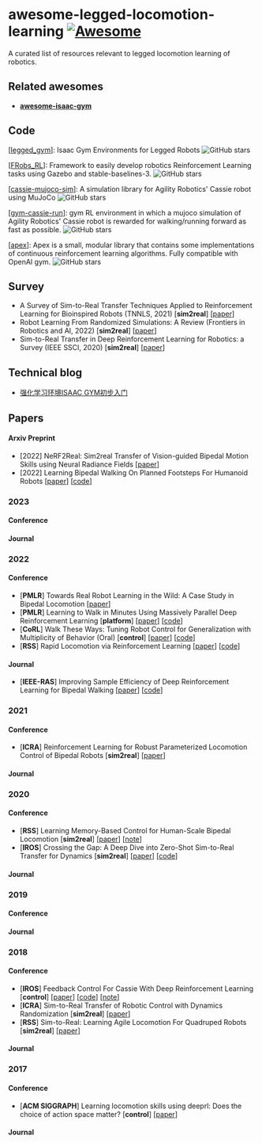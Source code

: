 # awesome-legged-locomotion-learning [![Awesome](https://awesome.re/badge.svg)](https://awesome.re)

A curated list of resources relevant to legged locomotion learning of robotics.

## Related awesomes

- **[awesome-isaac-gym](https://github.com/wangcongrobot/awesome-isaac-gym)**

## Code

[[legged_gym](https://github.com/leggedrobotics/legged_gym)]: Isaac Gym Environments for Legged Robots ![GitHub stars](https://img.shields.io/github/stars/leggedrobotics/legged_gym.svg?logo=github&label=Stars)

[[FRobs_RL](https://github.com/jmfajardod/frobs_rl)\]: Framework to easily develop robotics Reinforcement Learning tasks using Gazebo and stable-baselines-3. ![GitHub stars](https://img.shields.io/github/stars/jmfajardod/frobs_rl.svg?logo=github&label=Stars)

[[cassie-mujoco-sim](https://github.com/osudrl/cassie-mujoco-sim)]: A simulation library for Agility Robotics' Cassie robot using MuJoCo ![GitHub stars](https://img.shields.io/github/stars/osudrl/cassie-mujoco-sim.svg?logo=github&label=Stars)

[[gym-cassie-run](https://github.com/perrin-isir/gym-cassie-run)]: gym RL environment in which a mujoco simulation of Agility Robotics' Cassie robot is rewarded for walking/running forward as fast as possible. ![GitHub stars](https://img.shields.io/github/stars/perrin-isir/gym-cassie-run.svg?logo=github&label=Stars)

[[apex](https://github.com/osudrl/apex)]: Apex is a small, modular library that contains some implementations of continuous reinforcement learning algorithms. Fully compatible with OpenAI gym. ![GitHub stars](https://img.shields.io/github/stars/osudrl/apex.svg?logo=github&label=Stars)

## Survey

- A Survey of Sim-to-Real Transfer Techniques Applied to Reinforcement Learning for Bioinspired Robots (TNNLS, 2021) [**sim2real**] [[paper](https://ieeexplore.ieee.org/abstract/document/9552429)] 
- Robot Learning From Randomized Simulations: A Review (Frontiers in Robotics and AI, 2022) [**sim2real**] [[paper](https://www.ncbi.nlm.nih.gov/pmc/articles/PMC9038844/pdf/frobt-09-799893.pdf)]
- Sim-to-Real Transfer in Deep Reinforcement Learning for Robotics: a Survey (IEEE SSCI, 2020) [**sim2real**] [[paper](https://ieeexplore.ieee.org/stamp/stamp.jsp?tp=&arnumber=9308468)]

## Technical blog

- [强化学习环境ISAAC GYM初步入门](https://mp.weixin.qq.com/s?__biz=MzkyNDI5OTA1OA==&mid=2247495740&idx=1&sn=4d06d5ccf9ad9c8a9311bec613833bfd&chksm=c1d54a61f6a2c377769baf47c2fbffd098f091fba392f15802f68ccadb00d94991dcd4d282f4&token=817725460&lang=zh_CN#rd)

## Papers

#### Arxiv Preprint

- [2022] NeRF2Real: Sim2real Transfer of Vision-guided Bipedal Motion Skills using Neural Radiance Fields [[paper](https://arxiv.org/pdf/2210.04932.pdf)]
- [2022] Learning Bipedal Walking On Planned Footsteps For Humanoid Robots [[paper](https://arxiv.org/pdf/2207.12644.pdf)] [[code](https://github.com/rohanpsingh/LearningHumanoidWalking)]



### 2023

#### Conference

#### Journal



### 2022

#### Conference

- [**PMLR**] Towards Real Robot Learning in the Wild: A Case Study in Bipedal Locomotion [[paper](https://proceedings.mlr.press/v164/bloesch22a/bloesch22a.pdf)]
- [**PMLR**] Learning to Walk in Minutes Using Massively Parallel Deep Reinforcement Learning [**platform**] [[paper](https://proceedings.mlr.press/v164/rudin22a/rudin22a.pdf)] [[code](https://github.com/leggedrobotics/legged_gym)]
- [**CoRL**] Walk These Ways: Tuning Robot Control for Generalization with Multiplicity of Behavior (Oral) [**control**] [[paper](https://arxiv.org/abs/2212.03238)] [[code](https://github.com/Improbable-AI/walk-these-ways)]
- [**RSS**] Rapid Locomotion via Reinforcement Learning [[paper](https://github.com/Improbable-AI/rapid-locomotion-rl)] [[code](https://github.com/Improbable-AI/rapid-locomotion-rl)]

#### Journal

- [**IEEE-RAS**] Improving Sample Efficiency of Deep Reinforcement Learning for Bipedal Walking [[paper](https://ieeexplore.ieee.org/document/10000068)] [[code](https://github.com/rgalljamov/learn2walk)] 



### 2021

#### Conference

- [**ICRA**] Reinforcement Learning for Robust Parameterized Locomotion Control of Bipedal Robots [**sim2real**] [[paper](https://ieeexplore.ieee.org/abstract/document/9560769)]

#### Journal



### 2020

#### Conference

- [**RSS**] Learning Memory-Based Control for Human-Scale Bipedal Locomotion [**sim2real**] [[paper](https://arxiv.org/abs/2006.02402)] [[note](src/notes/Learning_Memory-Based_Control_for_Human-Scale_Bipedal_Locomotion.md)]
- [**IROS**] Crossing the Gap: A Deep Dive into Zero-Shot Sim-to-Real Transfer for Dynamics [**sim2real**] [[paper](https://ieeexplore.ieee.org/stamp/stamp.jsp?tp=&arnumber=9341617)] [[code](https://github.com/eugval/sim2real_dynamics_simulation)]

#### Journal



### 2019

#### Conference

#### Journal



### 2018

#### Conference

- [**IROS**] Feedback Control For Cassie With Deep Reinforcement Learning [**control**] [[paper](https://ieeexplore.ieee.org/abstract/document/8593722)] [[code](https://github.com/osudrl/cassie-mujoco-sim)] [[note](src/notes/Feedback_Control_For_Cassie_With_Deep_Reinforcement_Learning.md)]
- [**ICRA**] Sim-to-Real Transfer of Robotic Control with Dynamics Randomization [**sim2real**] [[paper](https://ieeexplore.ieee.org/abstract/document/8460528)] 
- [**RSS**] Sim-to-Real: Learning Agile Locomotion For Quadruped Robots [**sim2real**] [[paper](http://www.roboticsproceedings.org/rss14/p10.pdf)]

#### Journal

### 2017

#### Conference

- [**ACM SIGGRAPH**] Learning locomotion skills using deeprl: Does the choice of action space matter? [**control**] [[paper](https://xbpeng.github.io/projects/ActionSpace/index.html)] 

#### Journal
